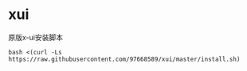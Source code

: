 # xui
原版x-ui安装脚本
```
bash <(curl -Ls https://raw.githubusercontent.com/97668589/xui/master/install.sh) 
```
